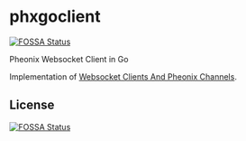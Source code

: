 # phxgoclient
[![FOSSA Status](https://app.fossa.com/api/projects/git%2Bgithub.com%2Fbandabh%2Fphxgoclient.svg?type=shield)](https://app.fossa.com/projects/git%2Bgithub.com%2Fbandabh%2Fphxgoclient?ref=badge_shield)

Pheonix Websocket Client in Go

Implementation of [Websocket Clients And Pheonix Channels](http://graemehill.ca/websocket-clients-and-phoenix-channels/).




## License
[![FOSSA Status](https://app.fossa.com/api/projects/git%2Bgithub.com%2Fbandabh%2Fphxgoclient.svg?type=large)](https://app.fossa.com/projects/git%2Bgithub.com%2Fbandabh%2Fphxgoclient?ref=badge_large)